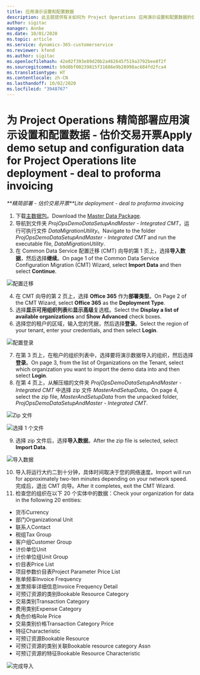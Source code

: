 ```yaml
---
title: 应用演示设置和配置数据
description: 此主题提供有关如何为 Project Operations 应用演示设置和配置数据的信息。
author: sigitac
manager: Annbe
ms.date: 10/01/2020
ms.topic: article
ms.service: dynamics-365-customerservice
ms.reviewer: kfend
ms.author: sigitac
ms.openlocfilehash: 42e02f393e89d20b2a462645f519a3792bee8f2f
ms.sourcegitcommit: b9d8bf00239815f31686e9b28998ac684fd2fca4
ms.translationtype: HT
ms.contentlocale: zh-CN
ms.lasthandoff: 10/02/2020
ms.locfileid: "3948767"
---
```

# <a name="apply-demo-setup-and-configuration-data-for-project-operations-lite-deployment---deal-to-proforma-invoicing"></a><span data-ttu-id="f3379-103">为 Project Operations 精简部署应用演示设置和配置数据 - 估价交易开票</span><span class="sxs-lookup"><span data-stu-id="f3379-103">Apply demo setup and configuration data for Project Operations lite deployment - deal to proforma invoicing</span></span>

<span data-ttu-id="f3379-104">_\*\*精简部署 - 估价交易开票_</span><span class="sxs-lookup"><span data-stu-id="f3379-104">_\*\*Lite deployment - deal to proforma invoicing_</span></span>

1. <span data-ttu-id="f3379-105">下载[主数据包](https://download.microsoft.com/download/3/4/1/341bf279-a64f-4baa-af31-ce624859b518/ProjOpsSampleSetupData%20-%20CE%20only%20CMT.zip)。</span><span class="sxs-lookup"><span data-stu-id="f3379-105">Download the [Master Data Package](https://download.microsoft.com/download/3/4/1/341bf279-a64f-4baa-af31-ce624859b518/ProjOpsSampleSetupData%20-%20CE%20only%20CMT.zip).</span></span> 
2. <span data-ttu-id="f3379-106">导航到文件夹 *ProjOpsDemoDataSetupAndMaster - Integrated CMT*，运行可执行文件 *DataMigrationUtility*。</span><span class="sxs-lookup"><span data-stu-id="f3379-106">Navigate to the folder *ProjOpsDemoDataSetupAndMaster - Integrated CMT* and run the executable file, *DataMigrationUtility*.</span></span>
3. <span data-ttu-id="f3379-107">在 Common Data Service 配置迁移 (CMT) 向导的第 1 页上，选择**导入数据**，然后选择**继续**。</span><span class="sxs-lookup"><span data-stu-id="f3379-107">On page 1 of the Common Data Service Configuration Migration (CMT) Wizard, select **Import Data** and then select **Continue**.</span></span>

![配置迁移](./media/1ConfigurationMigration.png)

4. <span data-ttu-id="f3379-109">在 CMT 向导的第 2 页上，选择 **Office 365** 作为**部署类型**。</span><span class="sxs-lookup"><span data-stu-id="f3379-109">On Page 2 of the CMT Wizard, select **Office 365** as the **Deployment Type**.</span></span>
5. <span data-ttu-id="f3379-110">选择**显示可用组织列表**和**显示高级**复选框。</span><span class="sxs-lookup"><span data-stu-id="f3379-110">Select the **Display a list of available organizations** and **Show Advanced** check boxes.</span></span>
6. <span data-ttu-id="f3379-111">选择您的租户的区域，输入您的凭据，然后选择**登录**。</span><span class="sxs-lookup"><span data-stu-id="f3379-111">Select the region of your tenant, enter your credentials, and then select **Login**.</span></span>

![配置登录](./media/2ConfigurationSignin.png)

7. <span data-ttu-id="f3379-113">在第 3 页上，在租户的组织列表中，选择要将演示数据导入的组织，然后选择**登录**。</span><span class="sxs-lookup"><span data-stu-id="f3379-113">On page 3, from the list of Organizations on the Tenant, select which organization you want to import the demo data into and then select **Login**.</span></span>
8. <span data-ttu-id="f3379-114">在第 4 页上，从解压缩的文件夹 *ProjOpsDemoDataSetupAndMaster - Integrated CMT* 中选择 zip 文件 *MasterAndSetupData*。</span><span class="sxs-lookup"><span data-stu-id="f3379-114">On page 4, select the zip file, *MasterAndSetupData* from the unpacked folder, *ProjOpsDemoDataSetupAndMaster - Integrated CMT*.</span></span>

![Zip 文件](./media/3ZipFile.png)

![选择 1 个文件](./media/4SelectAFile.png)

9. <span data-ttu-id="f3379-117">选择 zip 文件后，选择**导入数据**。</span><span class="sxs-lookup"><span data-stu-id="f3379-117">After the zip file is selected, select **Import Data**.</span></span>

![导入数据](./media/5ImportData.png)

10. <span data-ttu-id="f3379-119">导入将运行大约二到十分钟，具体时间取决于您的网络速度。</span><span class="sxs-lookup"><span data-stu-id="f3379-119">Import will run for approximately two-ten minutes depending on your network speed.</span></span> <span data-ttu-id="f3379-120">完成后，退出 CMT 向导。</span><span class="sxs-lookup"><span data-stu-id="f3379-120">After it completes, exit the CMT Wizard.</span></span> 
11. <span data-ttu-id="f3379-121">检查您的组织在以下 20 个实体中的数据：</span><span class="sxs-lookup"><span data-stu-id="f3379-121">Check your organization for data in the following 20 entities:</span></span>

- <span data-ttu-id="f3379-122">货币</span><span class="sxs-lookup"><span data-stu-id="f3379-122">Currency</span></span>
- <span data-ttu-id="f3379-123">部门</span><span class="sxs-lookup"><span data-stu-id="f3379-123">Organizational Unit</span></span>
- <span data-ttu-id="f3379-124">联系人​​</span><span class="sxs-lookup"><span data-stu-id="f3379-124">Contact</span></span>
- <span data-ttu-id="f3379-125">税组</span><span class="sxs-lookup"><span data-stu-id="f3379-125">Tax Group</span></span>
- <span data-ttu-id="f3379-126">客户组</span><span class="sxs-lookup"><span data-stu-id="f3379-126">Customer Group</span></span>
- <span data-ttu-id="f3379-127">计价单位</span><span class="sxs-lookup"><span data-stu-id="f3379-127">Unit</span></span>
- <span data-ttu-id="f3379-128">计价单位组</span><span class="sxs-lookup"><span data-stu-id="f3379-128">Unit Group</span></span>
- <span data-ttu-id="f3379-129">价目表</span><span class="sxs-lookup"><span data-stu-id="f3379-129">Price List</span></span>
- <span data-ttu-id="f3379-130">项目参数价目表</span><span class="sxs-lookup"><span data-stu-id="f3379-130">Project Parameter Price List</span></span>
- <span data-ttu-id="f3379-131">账单频率</span><span class="sxs-lookup"><span data-stu-id="f3379-131">Invoice Frequency</span></span>
- <span data-ttu-id="f3379-132">发票频率详细信息</span><span class="sxs-lookup"><span data-stu-id="f3379-132">Invoice Frequency Detail</span></span>
- <span data-ttu-id="f3379-133">可预订资源的类别</span><span class="sxs-lookup"><span data-stu-id="f3379-133">Bookable Resource Category</span></span>
- <span data-ttu-id="f3379-134">交易类别</span><span class="sxs-lookup"><span data-stu-id="f3379-134">Transaction Category</span></span>
- <span data-ttu-id="f3379-135">费用类别</span><span class="sxs-lookup"><span data-stu-id="f3379-135">Expense Category</span></span>
- <span data-ttu-id="f3379-136">角色价格</span><span class="sxs-lookup"><span data-stu-id="f3379-136">Role Price</span></span>
- <span data-ttu-id="f3379-137">交易类别价格</span><span class="sxs-lookup"><span data-stu-id="f3379-137">Transaction Category Price</span></span>
- <span data-ttu-id="f3379-138">特征</span><span class="sxs-lookup"><span data-stu-id="f3379-138">Characteristic</span></span>
- <span data-ttu-id="f3379-139">可预订资源</span><span class="sxs-lookup"><span data-stu-id="f3379-139">Bookable Resource</span></span>
- <span data-ttu-id="f3379-140">可预订资源的类别关联</span><span class="sxs-lookup"><span data-stu-id="f3379-140">Bookable resource category Assn</span></span>
- <span data-ttu-id="f3379-141">可预订资源的特征</span><span class="sxs-lookup"><span data-stu-id="f3379-141">Bookable Resource Characteristic</span></span>

![完成导入](./media/6CompleteImport.png)
